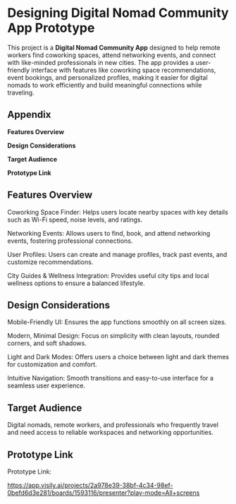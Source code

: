 
# Designing Digital Nomad Community App Prototype

This project is a **Digital Nomad Community App** designed to help remote workers find coworking spaces, attend networking events, and connect with like-minded professionals in new cities. The app provides a user-friendly interface with features like coworking space recommendations, event bookings, and personalized profiles, making it easier for digital nomads to work efficiently and build meaningful connections while traveling.


## Appendix

**Features Overview**

**Design Considerations**

**Target Audience**

**Prototype Link**







## Features Overview

Coworking Space Finder: Helps users locate nearby spaces with key details such as Wi-Fi speed, noise levels, and ratings.

Networking Events: Allows users to find, book, and attend networking events, fostering professional connections.

User Profiles: Users can create and manage profiles, track past events, and customize recommendations.

City Guides & Wellness Integration: Provides useful city tips and local wellness options to ensure a balanced lifestyle.
## Design Considerations

Mobile-Friendly UI: Ensures the app functions smoothly on all screen sizes.

Modern, Minimal Design: Focus on simplicity with clean layouts, rounded corners, and soft shadows.

Light and Dark Modes: Offers users a choice between light and dark themes for customization and comfort.

Intuitive Navigation: Smooth transitions and easy-to-use interface for a seamless user experience.
## Target Audience

Digital nomads, remote workers, and professionals who frequently travel and need access to reliable workspaces and networking opportunities.


## Prototype Link

Prototype Link:

 https://app.visily.ai/projects/2a978e39-38bf-4c34-98ef-0befd6d3e281/boards/1593116/presenter?play-mode=All+screens


